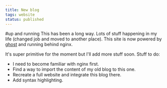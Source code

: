 ```yaml
---
title: New blog
tags: website
status: published
---
```


#up and running
This has been a long way. Lots of stuff happening in my life (changed job and moved to another place). This site is now powered by [ghost](https://ghost.org/) and running behind nginx.

It's super primitive for the moment but I'll add more stuff soon. Stuff to do:

* I need to become familiar with nginx first.
* Find a way to import the content of my old blog to this one.
* Recreate a full website and integrate this blog there.
* Add syntax highlighting.